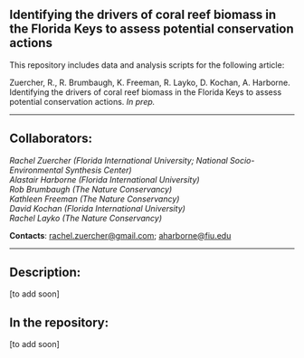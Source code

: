 ## Identifying the drivers of coral reef biomass in the Florida Keys to assess potential conservation actions

This repository includes data and analysis scripts for the following article:

Zuercher, R., R. Brumbaugh, K. Freeman, R. Layko, D. Kochan, A. Harborne. Identifying the drivers of coral reef biomass in the Florida Keys to assess potential conservation actions. *In prep.*

---
## Collaborators:
*Rachel Zuercher (Florida International University; National Socio-Environmental Synthesis Center)*    
*Alastair Harborne (Florida International University)*    
*Rob Brumbaugh (The Nature Conservancy)*    
*Kathleen Freeman (The Nature Conservancy)*    
*David Kochan (Florida International University)*     
*Rachel Layko (The Nature Conservancy)*    

**Contacts**: rachel.zuercher@gmail.com; aharborne@fiu.edu

---
## Description:
[to add soon]

## In the repository:
[to add soon]
